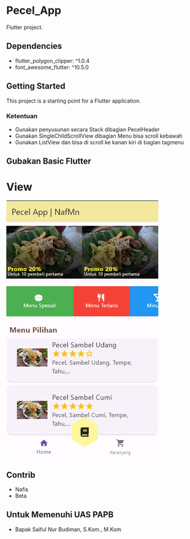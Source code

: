 # Pecel_App

Flutter project.

## Dependencies
- flutter_polygon_clipper: ^1.0.4
- font_awesome_flutter: ^10.5.0

## Getting Started

This project is a starting point for a Flutter application.

### Ketentuan 
- Gunakan penyusunan secara Stack dibagian PecelHeader
- Gunakan SingleChildScrollView dibagian Menu bisa scroll kebawah
- Gunakan ListView dan bisa di scroll ke kanan kiri di bagian tagmenu

## Gubakan Basic Flutter

# View
![image](image.png)


## Contrib
- Nafis
- Beta

## Untuk Memenuhi UAS PAPB
- Bapak Saiful Nur Budiman, S.Kom., M.Kom
